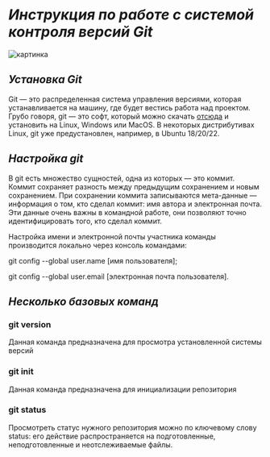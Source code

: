 # ***Инструкция по работе с системой контроля версий Git***
![картинка](git-logo.png)

## *Установка Git*
Git — это распределенная система управления версиями, которая устанавливается на машину, где будет вестись работа над проектом. Грубо говоря, git — это софт, который можно скачать [отсюда](https://git-scm.com/ "тык-тык") и установить на Linux, Windows или MacOS. В некоторых дистрибутивах Linux, git уже предустановлен, например, в Ubuntu 18/20/22.

## *Настройка git*

В git есть множество сущностей, одна из которых — это коммит. Коммит сохраняет разность между предыдущим сохранением и новым сохранением. При сохранении коммита записываются мета-данные — информация о том, кто сделал коммит: имя автора и электронная почта. Эти данные очень важны в командной работе, они позволяют точно идентифицировать того, кто сделал коммит.

Настройка имени и электронной почты участника команды производится локально через консоль командами:

git config --global user.name [имя пользователя];

git config --global user.email [электронная почта пользователя]. 

## *Несколько базовых команд* 

### git version 

Данная команда предназначена для просмотра установленной системы версий

### git init

Данная команда предназначена для инициализации репозитория 

### git status

Просмотреть статус нужного репозитория можно по ключевому слову status: его действие распространяется на подготовленные, неподготовленные и неотслеживаемые файлы.
